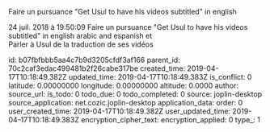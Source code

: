 Faire un pursuance \"Get Usul to have his videos subtitled\" in english

24 juil. 2018 à 19:50:09
Faire un pursuance \"Get Usul to have his videos subtitled\" in english
arabic and espanish et\
Parler à Usul de la traduction de ses vidéos


id: b07fbfbbb5aa4c7b9d3205cfdf3af166
parent_id: 70c2caf3edac499481b2f26cabe317be
created_time: 2019-04-17T10:18:49.382Z
updated_time: 2019-04-17T10:18:49.383Z
is_conflict: 0
latitude: 0.00000000
longitude: 0.00000000
altitude: 0.0000
author: 
source_url: 
is_todo: 0
todo_due: 0
todo_completed: 0
source: joplin-desktop
source_application: net.cozic.joplin-desktop
application_data: 
order: 0
user_created_time: 2019-04-17T10:18:49.382Z
user_updated_time: 2019-04-17T10:18:49.383Z
encryption_cipher_text: 
encryption_applied: 0
type_: 1